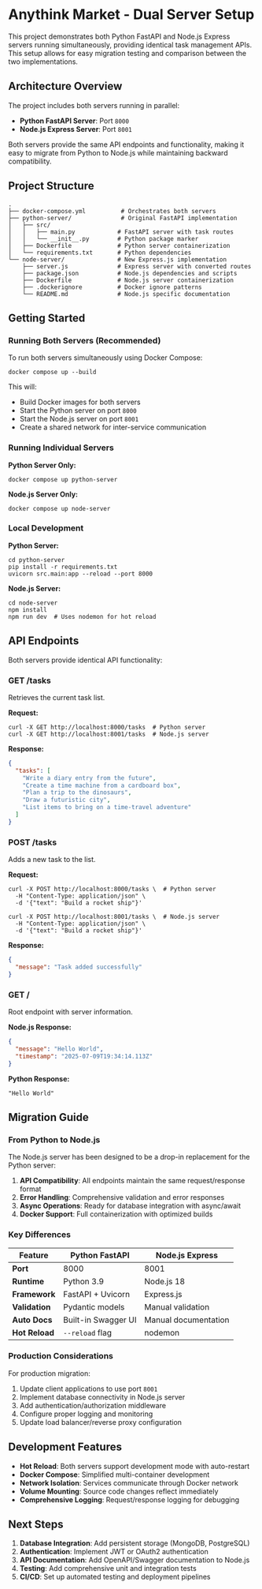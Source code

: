# Anythink Market - Dual Server Setup

This project demonstrates both Python FastAPI and Node.js Express servers running simultaneously, providing identical task management APIs. This setup allows for easy migration testing and comparison between the two implementations.

## Architecture Overview

The project includes both servers running in parallel:
- **Python FastAPI Server**: Port `8000` 
- **Node.js Express Server**: Port `8001`

Both servers provide the same API endpoints and functionality, making it easy to migrate from Python to Node.js while maintaining backward compatibility.

## Project Structure

```
.
├── docker-compose.yml          # Orchestrates both servers
├── python-server/              # Original FastAPI implementation
│   ├── src/
│   │   ├── main.py            # FastAPI server with task routes
│   │   └── __init__.py        # Python package marker
│   ├── Dockerfile             # Python server containerization
│   └── requirements.txt       # Python dependencies
└── node-server/               # New Express.js implementation
    ├── server.js              # Express server with converted routes
    ├── package.json           # Node.js dependencies and scripts
    ├── Dockerfile             # Node.js server containerization
    ├── .dockerignore          # Docker ignore patterns
    └── README.md              # Node.js specific documentation
```

## Getting Started

### Running Both Servers (Recommended)

To run both servers simultaneously using Docker Compose:

```shell
docker compose up --build
```

This will:
- Build Docker images for both servers
- Start the Python server on port `8000`
- Start the Node.js server on port `8001`
- Create a shared network for inter-service communication

### Running Individual Servers

**Python Server Only:**
```shell
docker compose up python-server
```

**Node.js Server Only:**
```shell
docker compose up node-server
```

### Local Development

**Python Server:**
```shell
cd python-server
pip install -r requirements.txt
uvicorn src.main:app --reload --port 8000
```

**Node.js Server:**
```shell
cd node-server
npm install
npm run dev  # Uses nodemon for hot reload
```

## API Endpoints

Both servers provide identical API functionality:

### GET /tasks
Retrieves the current task list.

**Request:**
```shell
curl -X GET http://localhost:8000/tasks  # Python server
curl -X GET http://localhost:8001/tasks  # Node.js server
```

**Response:**
```json
{
  "tasks": [
    "Write a diary entry from the future",
    "Create a time machine from a cardboard box",
    "Plan a trip to the dinosaurs",
    "Draw a futuristic city",
    "List items to bring on a time-travel adventure"
  ]
}
```

### POST /tasks
Adds a new task to the list.

**Request:**
```shell
curl -X POST http://localhost:8000/tasks \  # Python server
  -H "Content-Type: application/json" \
  -d '{"text": "Build a rocket ship"}'

curl -X POST http://localhost:8001/tasks \  # Node.js server
  -H "Content-Type: application/json" \
  -d '{"text": "Build a rocket ship"}'
```

**Response:**
```json
{
  "message": "Task added successfully"
}
```

### GET /
Root endpoint with server information.

**Node.js Response:**
```json
{
  "message": "Hello World",
  "timestamp": "2025-07-09T19:34:14.113Z"
}
```

**Python Response:**
```
"Hello World"
```

## Migration Guide

### From Python to Node.js

The Node.js server has been designed to be a drop-in replacement for the Python server:

1. **API Compatibility**: All endpoints maintain the same request/response format
2. **Error Handling**: Comprehensive validation and error responses
3. **Async Operations**: Ready for database integration with async/await
4. **Docker Support**: Full containerization with optimized builds

### Key Differences

| Feature | Python FastAPI | Node.js Express |
|---------|---------------|----------------|
| **Port** | 8000 | 8001 |
| **Runtime** | Python 3.9 | Node.js 18 |
| **Framework** | FastAPI + Uvicorn | Express.js |
| **Validation** | Pydantic models | Manual validation |
| **Auto Docs** | Built-in Swagger UI | Manual documentation |
| **Hot Reload** | `--reload` flag | nodemon |

### Production Considerations

For production migration:
1. Update client applications to use port `8001`
2. Implement database connectivity in Node.js server
3. Add authentication/authorization middleware
4. Configure proper logging and monitoring
5. Update load balancer/reverse proxy configuration

## Development Features

- **Hot Reload**: Both servers support development mode with auto-restart
- **Docker Compose**: Simplified multi-container development
- **Network Isolation**: Services communicate through Docker network
- **Volume Mounting**: Source code changes reflect immediately
- **Comprehensive Logging**: Request/response logging for debugging

## Next Steps

1. **Database Integration**: Add persistent storage (MongoDB, PostgreSQL)
2. **Authentication**: Implement JWT or OAuth2 authentication
3. **API Documentation**: Add OpenAPI/Swagger documentation to Node.js
4. **Testing**: Add comprehensive unit and integration tests
5. **CI/CD**: Set up automated testing and deployment pipelines

